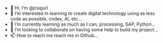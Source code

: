 - 👋 Hi, I’m @jrsigurl
- 👀 I’m interested in learning to create digital technology using as less code as possible, codex, AI, etc...
- 🌱 I’m currently learning as much as I can; processing, SAP, Python...
- 💞️ I’m looking to collaborate on having some help to build my project...
- 📫 How to reach me reach me in Github...

<!---
jrsigurl/jrsigurl is a ✨ special ✨ repository because its `README.md` (this file) appears on your GitHub profile.
You can click the Preview link to take a look at your changes.
--->
